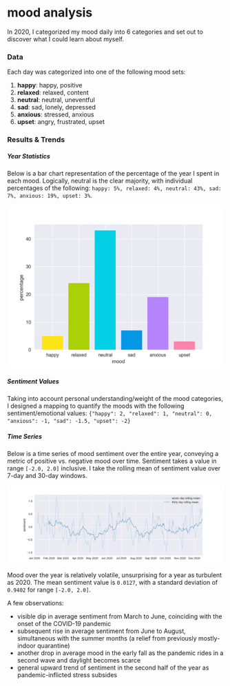 # mood analysis
In 2020, I categorized my mood daily into 6 categories and set out to discover what I could learn about myself.

### Data
Each day was categorized into one of the following mood sets:
1. **happy**: happy, positive
2. **relaxed**: relaxed, content
3. **neutral**: neutral, uneventful
4. **sad**: sad, lonely, depressed
5. **anxious**: stressed, anxious
6. **upset**: angry, frustrated, upset

### Results & Trends

##### Year Statistics

Below is a bar chart representation of the percentage of the year I spent in each mood. Logically, neutral is the clear majority, with individual percentages of the following: `happy: 5%, relaxed: 4%, neutral: 43%, sad: 7%, anxious: 19%, upset: 3%`.

![](/plots/year_percentages.png)

##### Sentiment Values
Taking into account personal understanding/weight of the mood categories, I designed a mapping to quantify the moods with the following sentiment/emotional values:
`{"happy": 2, "relaxed": 1, "neutral": 0, "anxious": -1, "sad": -1.5, "upset": -2}
`

##### Time Series

Below is a time series of mood sentiment over the entire year, conveying a metric of positive vs. negative mood over time. Sentiment takes a value in range `[-2.0, 2.0]` inclusive. I take the rolling mean of sentiment value over 7-day and 30-day windows.

![](/plots/time_series_rolling_means.png)

Mood over the year is relatively volatile, unsurprising for a year as turbulent as 2020. The mean sentiment value is `0.0127`, with a standard deviation of `0.9402` for range `[-2.0, 2.0]`.

A few observations:
- visible dip in average sentiment from March to June, coinciding with the onset of the COVID-19 pandemic
- subsequent rise in average sentiment from June to August, simultaneous with the summer months (a relief from previously mostly-indoor quarantine)
- another drop in average mood in the early fall as the pandemic rides in a second wave and daylight becomes scarce
- general upward trend of sentiment in the second half of the year as pandemic-inflicted stress subsides
